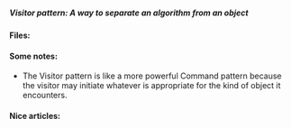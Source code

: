 ##### Visitor pattern: A way to separate an algorithm from an object

#### Files:
#### Some notes:
+ The Visitor pattern is like a more powerful Command pattern because the visitor may initiate whatever is appropriate for the kind of object it encounters.

#### Nice articles: